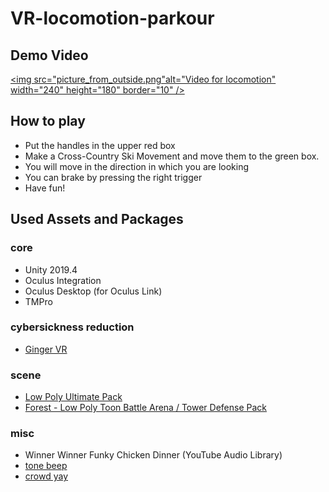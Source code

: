 # VR-locomotion-parkour


## Demo Video
<a href="https://1drv.ms/v/s!AiOj4yVSmxYLiOIErW2k7anSBvwxHw?e=FTxUB5" target="_blank"><img src="picture_from_outside.png"alt="Video for locomotion" width="240" height="180" border="10" /></a>


## How to play

- Put the handles in the upper red box
- Make a Cross-Country Ski Movement and move them to the green box.
- You will move in the direction in which you are looking
- You can brake by pressing the right trigger
- Have fun!

## Used Assets and Packages
### core
- Unity 2019.4
- Oculus Integration
- Oculus Desktop (for Oculus Link)
- TMPro
### cybersickness reduction
- [Ginger VR](https://github.com/angsamuel/GingerVR)
### scene
- [Low Poly Ultimate Pack](https://assetstore.unity.com/packages/3d/props/low-poly-ultimate-pack-54733)
- [Forest - Low Poly Toon Battle Arena / Tower Defense Pack](https://assetstore.unity.com/packages/3d/environments/forest-low-poly-toon-battle-arena-tower-defense-pack-100080)
### misc
- Winner Winner Funky Chicken Dinner (YouTube Audio Library)
- [tone beep](https://freesound.org/people/pan14/sounds/263133/)
- [crowd yay](https://freesound.org/people/mlteenie/sounds/169233/)

